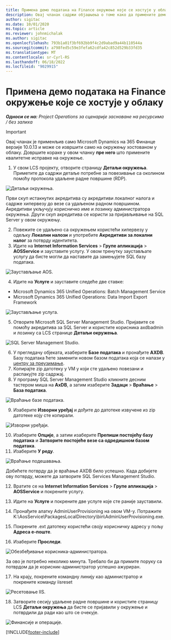 ```yaml
---
title: Примена демо података на Finance окружење које се хостује у облаку
description: Овај чланак садржи објашњења о томе како да примените демо податке из операција пројекта на Дyнамицс 365 Финанце хостовано у облаку.
author: sigitac
ms.date: 10/01/2020
ms.topic: article
ms.reviewer: johnmichalak
ms.author: sigitac
ms.openlocfilehash: 793b1a01f3bf692bb9f4c2d9abad9a44b110544a
ms.sourcegitcommit: a798fed5c59e3fefa62cdfa42c852d529b33fd35
ms.translationtype: MT
ms.contentlocale: sr-Cyrl-RS
ms.lasthandoff: 06/18/2022
ms.locfileid: "9029915"
---
```

# <a name="apply-demo-data-to-a-finance-cloud-hosted-environment"></a>Примена демо података на Finance окружење које се хостује у облаку

_**Односи се на:** Project Operations за сценарије засноване на ресурсима / без залиха_

> [!IMPORTANT]
> Овај чланак је применљив само Microsoft Dynamics на 365 Финанце верзије 10.0.13 и може се извршити само на окружењу хостованом у облаку. Довршите кораке у овом чланку **пре него** што примените квалитетне исправке на окружење.

1. У свом LCS пројекту, отворите страницу **Детаљи окружења**. Приметите да садржи детаље потребне за повезивање са околином помоћу протокола удаљене радне површине (RDP).

![Детаљи окружења.](./media/1EnvironmentDetails.png)

Први скуп истакнутих акредитива су акредитиви локалног налога и садрже хипервезу до везе са удаљеном радном површином. Акредитиви укључују корисничко име и лозинку администратора окружења. Други скуп акредитива се користи за пријављивање на SQL Server у овом окружењу.

2. Повежите се удаљено са окружењем користећи хипервезу у одељку **Локални налози** и употребите **Акредитиви за локални налог** за потврду идентитета.
3. Идите на **Internet Information Services** > **Групе апликација** > **AOSService** и зауставите услугу. У овом тренутку заустављате услугу да бисте могли да наставите да замењујете SQL базу података.

![Заустављање AOS.](./media/2StopAOS.png)

4. Идите на **Услуге** и зауставите следеће две ставке:

- Microsoft Dynamics 365 Unified Operations: Batch Management Service
- Microsoft Dynamics 365 Unified Operations: Data Import Export Framework

![Заустављање услуга.](./media/3StopServices.png)

5. Отворите Microsoft SQL Server Management Studio. Пријавите се помоћу акредитива за SQL Server и користите корисника axdbadmin и лозинку са LCS странице **Детаљи окружења**.

![SQL Server Management Studio.](./media/4SSMS.png)

6. У прегледачу објеката, изаберите **Базе података** и пронађите **AXDB**. Базу података ћете заменити новом базом података која се налази у [центру за преузимање](https://download.microsoft.com/download/1/a/3/1a314bd2-b082-4a87-abdc-1ba26c92b63d/ProjOpsDemoDataFOGARelease.zip). 
7. Копирајте zip датотеку у VM у који сте удаљено повезани и распакујте zip садржај.
8. У програму SQL Server Management Studio кликните десним тастером миша на **AxDB**, а затим изаберите **Задаци** > **Враћање** > **База података**.

![Враћање базе података.](./media/5RestoreDatabase.png)

9. Изаберите **Изворни уређај** и дођите до датотеке извучене из zip датотеке коју сте копирали.

![Изворни уређаји.](./media/6SourceDevice.png)

10. Изаберите **Опције**, а затим изаберите **Препиши постојећу базу података** и **Затворите постојеће везе са одредишном базом података**. 
11. Изаберите **У реду**.

![Враћање подешавања.](./media/7RestoreSetting.png)

Добићете потврду да је враћање AXDB било успешно. Када добијете ову потврду, можете да затворите SQL Services Management Studio.

12. Вратите се на **Internet Information Services** > **Групе апликација** > **AOSService** и покрените услугу.
13. Идите на **Услуге** и покрените две услуге које сте раније зауставили.

14. Пронађите алатку AdminUserProvisioning на овом VM-у. Потражите K:\AosService\PackagesLocalDirectory\bin\AdminUserProvisioning.exe.
15. Покрените .ext датотеку користећи своју корисничку адресу у пољу **Адреса е-поште**. 
16. Изаберите **Проследи**.

![Обезбеђивање корисника-администратора.](./media/8AdminUserProvisioning.png)

За ово је потребно неколико минута. Требало би да примите поруку са потврдом да је корисник-администратор успешно ажуриран.

17. На крају, покрените командну линију као администратор и покрените команду iisreset

![Ресетовање IIS.](./media/9IISReset.png)

18. Затворите сесију удаљене радне површине и користите страницу LCS **Детаљи окружења** да бисте се пријавили у окружење и потврдили да ради као што се очекује.

![Финансије и операције.](./media/10FinanceAndOperations.png)


[!INCLUDE[footer-include](../includes/footer-banner.md)]